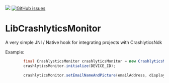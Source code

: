 [![](https://jitpack.io/v/synman/libCrashlyticsMonitor.svg)](https://jitpack.io/#synman/libCrashlyticsMonitor)
[![GitHub issues](https://img.shields.io/github/issues/synman/libCrashlyticsMonitor.svg)](https://github.com/synman/libCrashlyticsMonitor/issues)

# LibCrashlyticsMonitor

A very simple JNI / Native hook for integrating projects with CrashlyticsNdk

Example:
```java
        final CrashlysticsMonitor crashlyticsMonitor = new CrashlyticsMonitor();
        crashlyticsMonitor.initialize(DEVICE_ID);
        
        crashlyticsMonitor.setEmailNameAndPicture(emailAddress, displayName, pictureUrl);
```

